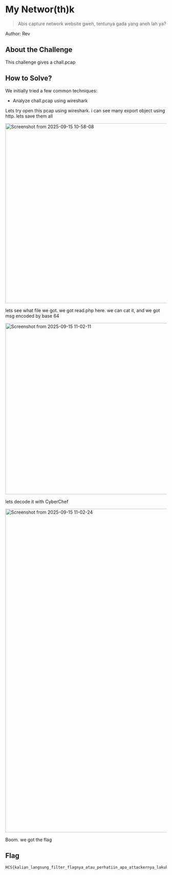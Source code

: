 # My Networ(th)k
> Abis capture network website gweh, tentunya gada yang aneh lah ya?

Author: Rev


## About the Challenge
This challenge gives a chall.pcap

## How to Solve?

We initially tried a few common techniques:

- Analyze chall.pcap using wireshark

Lets try open this pcap using wireshark. i can see many export object using http. lets save them all

<img width="766" height="561" alt="Screenshot from 2025-09-15 10-58-08" src="https://github.com/user-attachments/assets/9104b8eb-9ebd-4889-aa71-fd1d67fd7a08" />

lets see what file we got. we got read.php here. we can cat it, and we got msg encoded by base 64

<img width="748" height="534" alt="Screenshot from 2025-09-15 11-02-11" src="https://github.com/user-attachments/assets/8af9829d-29fd-49cd-95b7-7b5a6f38a8c1" />

lets decode it with CyberChef

<img width="1850" height="1009" alt="Screenshot from 2025-09-15 11-02-24" src="https://github.com/user-attachments/assets/291344dd-b1c0-43b2-8ed0-05d1f3c00117" />


Boom. we got the flag

## Flag
```
HCS{kalian_langsung_filter_flagnya_atau_perhatiin_apa_attackernya_lakukan_hehe}
```
